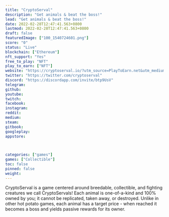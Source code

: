 ```yaml
---
title: "CryptoServal"
description: "Get animals & beat the boss!"
lead: "Get animals & beat the boss!"
date: 2022-02-28T12:47:41.563+0800
lastmod: 2022-02-28T12:47:41.563+0800
draft: false
featuredImage: ["100_1540724601.png"]
score: "0"
status: "Live"
blockchain: ["Ethereum"]
nft_support: "Yes"
free_to_play: "NFT"
play_to_earn: ["NFT"]
website: "https://cryptoserval.io/?utm_source=PlayToEarn.net&utm_medium=organic&utm_campaign=gamepage"
twitter: "https://twitter.com/cryptoserval"
discord: "https://discordapp.com/invite/btp9UsV"
telegram: 
github: 
youtube: 
twitch: 
facebook: 
instagram: 
reddit: 
medium: 
steam: 
gitbook: 
googleplay: 
appstore: 

  
    
categories: ["games"]
games: ["Collectible"]
toc: false
pinned: false
weight: 
---
```

CryptoServal is a game centered around breedable, collectible, and fighting creatures we call CryptoServals! Each animal is one-of-a-kind and 100% owned by you; it cannot be replicated, taken away, or destroyed. Unlike in other hot potato games, each animal has a target price - when reached it becomes a boss and yields passive rewards for its owner.
